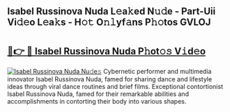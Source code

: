 ## Isabel Russinova Nuda L𝚎a𝚔ed N𝚞𝚍e - Part-Uii Vi𝚍𝚎o L𝚎a𝚔s - H𝚘𝚝 O𝚗𝚕yf𝚊ns P𝚑𝚘tos GVLOJ

# <h2><a href="http://kf0nah.oniu.top/?m=Isabel+Russinova+Nuda">🔗👉 🔴 Isabel Russinova Nuda P𝚑ot𝚘𝚜 V𝚒d𝚎o</a></h2>

[![Isabel Russinova Nuda Nu𝚍e𝚜](https://i.imgur.com/0qMVB7G.gif)](http://kf0nah.oniu.top/?m=Isabel+Russinova+Nuda)
Cybernetic performer and multimedia innovator Isabel Russinova Nuda, famed for sharing dance and lifestyle ideas through viral dance routines and brief films. Exceptional contortionist Isabel Russinova Nuda, famed for their remarkable abilities and accomplishments in contorting their body into various shapes.  
